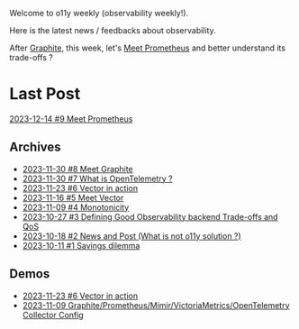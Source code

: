 Welcome to o11y weekly (observability weekly!).

Here is the latest news / feedbacks about observability.

After [Graphite](./2023-12-07_Meet_Graphite/README.md), this week, let's [Meet Prometheus](./2023-12-14_Meet_Prometheus/README.md) and better understand its trade-offs ?

# Last Post
[2023-12-14 #9 Meet Prometheus](./2023-12-14_Meet_Prometheus/README.md)

## Archives
- [2023-11-30 #8 Meet Graphite](./2023-12-07_Meet_Graphite/README.md)
- [2023-11-30 #7 What is OpenTelemetry ?](./2023-11-30_What_is_OpenTelemetry/README.md)
- [2023-11-23 #6 Vector in action](./2023-11-23_Vector_in_action/README.md)
- [2023-11-16 #5 Meet Vector](./2023-11-16_Meet_Vector/README.md)
- [2023-11-09 #4 Monotonicity](./2023-11-09_Monotonicity/README.md)
- [2023-10-27 #3 Defining Good Observability backend Trade-offs and QoS](./2023-10-27_Defining_Good_Observability_backend_Trade-offs_and_QoS/README.md)
- [2023-10-18 #2 News and Post (What is not o11y solution ?)](./2023-10-18_What_is_not_an_observability_solution/README.md)
- [2023-10-11 #1 Savings dilemma](./2023-10-11_Savings_dilemma/README.md)

## Demos
- [2023-11-23 #6 Vector in action](./2023-11-23_Vector_in_action/demo/)
- [2023-11-09 Graphite/Prometheus/Mimir/VictoriaMetrics/OpenTelemetry Collector Config](./2023-11-09_Monotonicity/demo/)